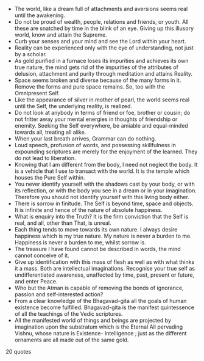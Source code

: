  - The world, like a dream full of attachments and aversions seems real until the awakening.
 - Do not be proud of wealth, people, relations and friends, or youth. All these are snatched by time in the blink of an eye. Giving up this illusory world, know and attain the Supreme.
 - Curb your senses and your mind and see the Lord within your heart.
 - Reality can be experienced only with the eye of understanding, not just by a scholar.
 - As gold purified in a furnace loses its impurities and achieves its own true nature, the mind gets rid of the impurities of the attributes of delusion, attachment and purity through meditation and attains Reality.
 - Space seems broken and diverse because of the many forms in it. Remove the forms and pure space remains. So, too with the Omnipresent Self.
 - Like the appearance of silver in mother of pearl, the world seems real until the Self, the underlying reality, is realized.
 - Do not look at anybody in terms of friend or foe, brother or cousin; do not fritter away your mental energies in thoughts of friendship or enemity. Seeking the Self everywhere, be amiable and equal-minded towards all, treating all alike.
 - When your last breath arrives, Grammar can do nothing.
 - Loud speech, profusion of words, and possessing skillfulness in expounding scriptures are merely for the enjoyment of the learned. They do not lead to liberation.
 - Knowing that I am different from the body, I need not neglect the body. It is a vehicle that I use to transact with the world. It is the temple which houses the Pure Self within.
 - You never identify yourself with the shadows cast by your body, or with its reflection, or with the body you see in a dream or in your imagination. Therefore you should not identify yourself with this living body either.
 - There is sorrow in finitude. The Self is beyond time, space and objects. It is infinite and hence of the nature of absolute happiness.
 - What is enquiry into the Truth? It is the firm conviction that the Self is real, and all, other than That, is unreal.
 - Each thing tends to move towards its own nature. I always desire happiness which is my true nature. My nature is never a burden to me. Happiness is never a burden to me, whilst sorrow is.
 - The treasure I have found cannot be described in words, the mind cannot conceive of it.
 - Give up identification with this mass of flesh as well as with what thinks it a mass. Both are intellectual imaginations. Recognise your true self as undifferentiated awareness, unaffected by time, past, present or future, and enter Peace.
 - Who but the Atman is capable of removing the bonds of ignorance, passion and self-interested action?
 - From a clear knowledge of the Bhagavad-gita all the goals of human existence become fulfilled. Bhagavad-gita is the manifest quintessence of all the teachings of the Vedic scriptures.
 - All the manifested world of things and beings are projected by imagination upon the substratum which is the Eternal All pervading Vishnu, whose nature is Existence- Intelligence ; just as the different ornaments are all made out of the same gold.

20 quotes